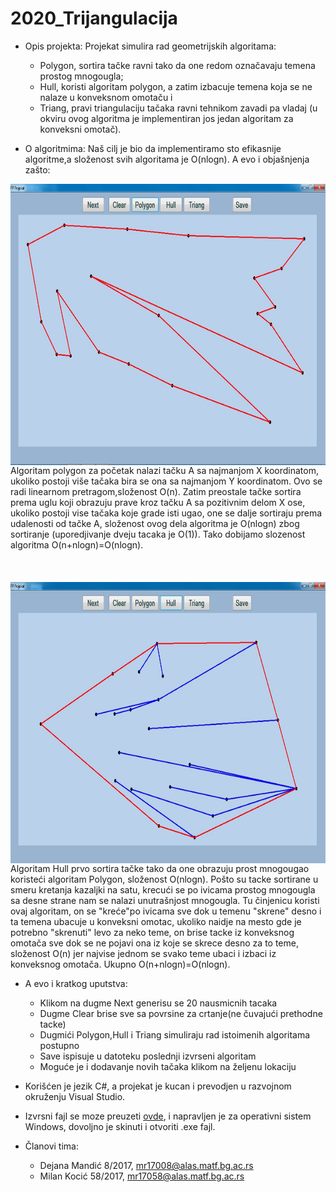 # 2020_Trijangulacija
- Opis projekta: Projekat simulira rad geometrijskih algoritama:
  - Polygon, sortira tačke ravni tako da one redom označavaju temena prostog mnogougla;
  - Hull, koristi algoritam polygon, a zatim izbacuje temena koja se ne nalaze u konveksnom omotaču i
  - Triang, pravi triangulaciju tačaka ravni tehnikom zavadi pa vladaj (u okviru ovog algoritma je implementiran jos jedan algoritam za konveksni omotač).

- O algoritmima: Naš cilj je bio da implementiramo sto efikasnije algoritme,a složenost svih algoritama je O(nlogn). A evo i objašnjenja zašto:

 <img align="right" width="600" height="450" src="Slike/prost_mnogougao.jpeg">
Algoritam polygon za početak nalazi tačku A sa najmanjom X koordinatom, ukoliko postoji više tačaka bira se ona sa najmanjom Y koordinatom. Ovo se radi linearnom pretragom,složenost O(n). Zatim preostale tačke sortira prema uglu koji obrazuju prave kroz tačku A sa pozitivnim delom X ose, ukoliko postoji vise tačaka koje grade isti ugao, one se dalje sortiraju prema udalenosti od tačke A, složenost ovog dela algoritma je O(nlogn) zbog sortiranje (uporedjivanje dveju tacaka je O(1)). Tako dobijamo slozenost algoritma O(n+nlogn)=O(nlogn). 
 <br/><br/> <br/><br/>
    
  
 <img align="left" width="570" height="450" src="Slike/konveksni_omotac.jpeg">
 Algoritam Hull prvo sortira tačke tako da one obrazuju prost mnogougao koristeći algoritam Polygon, složenost O(nlogn). Pošto su tacke sortirane u smeru kretanja kazaljki na satu, krecući se po ivicama prostog mnogougla sa desne strane nam se nalazi unutrašnjost mnogougla. Tu činjenicu koristi ovaj algoritam, on se "kreće"po ivicama sve dok u temenu "skrene" desno i ta temena ubacuje u konveksni omotac, ukoliko naidje na mesto gde je potrebno "skrenuti" levo za neko teme, on brise tacke iz konveksnog omotača sve dok se ne pojavi ona iz koje se skrece desno za to teme, složenost O(n) jer najvise jednom se svako teme ubaci i izbaci iz konveksnog omotača. Ukupno O(n+nlogn)=O(nlogn). 
   
   
   
   




   

  - A evo i kratkog uputstva:
    - Klikom na dugme Next generisu se 20 nausmicnih tacaka
    - Dugme Clear brise sve sa povrsine za crtanje(ne čuvajući prethodne tacke)
    - Dugmići Polygon,Hull i Triang simuliraju rad istoimenih algoritama postupno
    - Save ispisuje u datoteku poslednji izvrseni algoritam
    - Moguće je i dodavanje novih tačaka klikom na željenu lokaciju



- Korišćen je jezik C#, a projekat je kucan i prevodjen u razvojnom okruženju Visual Studio.

- Izvrsni fajl se moze preuzeti [ovde](https://github.com/matf-pp/2020_Trijangulacija/releases/download/v1/TrijangulacijaTacaka.exe), i napravljen je za operativni sistem Windows, dovoljno je skinuti i otvoriti .exe fajl. 

- Članovi tima:
  - Dejana Mandić 8/2017, mr17008@alas.matf.bg.ac.rs
  - Milan Kocić   58/2017,  mr17058@alas.matf.bg.ac.rs




